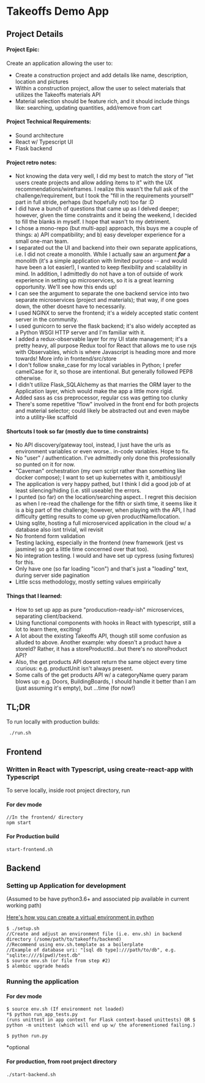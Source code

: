 # Takeoffs Demo App

## Project Details

#### Project Epic:

Create an application allowing the user to:

- Create a construction project and add details like name, description, location and pictures
- Within a construction project, allow the user to select materials that utilizes the Takeoffs materials API
- Material selection should be feature rich, and it should include things like: searching, updating quantities, add/remove from cart

#### Project Technical Requirements:

- Sound architecture
- React w/ Typescript UI
- Flask backend

#### Project retro notes:

- Not knowing the data very well, I did my best to match the story of "let users create projects and allow adding items to it" with the UX recommendations/wireframes. I realize this wasn't the full ask of the challenge/requirement, but I took the "fill in the requirements yourself" part in full stride, perhaps (but hopefully not) too far :D
- I did have a bunch of questions that came up as I delved deeper; however, given the time constraints and it being the weekend, I decided to fill the blanks in myself. I hope that wasn't to my detriment.
- I chose a mono-repo (but multi-app) approach, this buys me a couple of things: a) API compatibility; and b) easy developer experience for a small one-man team.
- I separated out the UI and backend into their own separate applications, i.e. I did not create a monolith. While I actually saw an argument _**for**_ a monolith (it's a simple application with limited purpose -- and would have been a lot easier!), I wanted to keep flexibility and scalability in mind. In addition, I admittedly do not have a ton of outside of work experience in setting up microservices, so it is a great learning opportunity. We'll see how this ends up!
- I can see the argument to separate the one backend service into two separate microservices (project and materials); that way, if one goes down, the other doesnt have to necessarily.
- I used NGINX to serve the frontend; it's a widely accepted static content server in the community.
- I used gunicorn to serve the flask backend; it's also widely accepted as a Python WSGI HTTP server and I'm familiar with it.
- I added a redux-observable layer for my UI state management; it's a pretty heavy, all purpose Redux tool for React that allows me to use rxjs with Observables, which is where Javascript is heading more and more towards! More info in frontend/src/store
- I don't follow snake_case for my local variables in Python; I prefer camelCase for it, so those are intentional. But generally followed PEP8 otherwise.
- I didn't utilize Flask_SQLAlchemy as that marries the ORM layer to the Application layer, which would make the app a little more rigid.
- Added sass as css preprocessor, regular css was getting too clunky
- There's some repetitive "flow" involved in the front end for both projects and material selector; could likely be abstracted out and even maybe into a utility-like scaffold

#### Shortcuts I took so far (mostly due to time constraints)

- No API discovery/gateway tool, instead, I just have the urls as environment variables or even worse.. in-code variables. Hope to fix.
- No "user" / authentication. I've admittedly only done this professionally so punted on it for now.
- "Caveman" orchestration (my own script rather than something like docker compose); I want to set up kubernetes with it, ambitiously!
- The application is very happy pathed, but I think I did a good job of at least silencing/hiding (i.e. still useable) the errors.
- I punted (so far) on the location/searching aspect.. I regret this decision as when I re-read the challenge for the fifth or sixth time, it seems like it is a big part of the challenge; however, when playing with the API, I had difficulty getting results to come up given productName/location.
- Using sqlite, hosting a full microserviced application in the cloud w/ a database also isnt trivial, wil revisit
- No frontend form validation
- Testing lacking, especially in the frontend (new framework (jest vs jasmine) so got a little time concerned over that too).
- No integration testing. I would and have set up cypress (using fixtures) for this.
- Only have one (so far loading "icon") and that's just a "loading" text, during server side pagination
- Little scss methodology, mostly setting values empirically

#### Things that I learned:

- How to set up app as pure "producution-ready-ish" microservices, separating client/backend.
- Using functional components with hooks in React with typescript, still a lot to learn there, exciting!
- A lot about the existing Takeoffs API, though still some confusion as alluded to above. Another example: why doesn't a product have a storeId? Rather, it has a storeProductId...but there's no storeProduct API?
- Also, the get products API doesnt return the same object every time :curious: e.g. productUnit isn't always present.
- Some calls of the get products API w/ a categoryName query param blows up: e.g. Doors, BuildingBoards, I should handle it better than I am (just assuming it's empty), but ...time (for now!)

## TL;DR

To run locally with production builds:

```
 ./run.sh
```

## Frontend

### Written in React with Typescript, using create-react-app with Typescript

To serve locally, inside root project directory, run

#### For dev mode

```
//In the frontend/ directory
npm start
```

#### For Production build

```
start-frontend.sh
```

## Backend

### Setting up Application for development

(Assumed to be have python3.6+ and associated pip available in current working path)

<a href='https://docs.python.org/3.6/library/venv.html'>Here's how you can create a virtual environment in python</a>

```
$ ./setup.sh
//Create and adjust an environment file (i.e. env.sh) in backend directory (/some/path/to/takeoffs/backend)
//Recommend using env.sh.template as a boilerplate
//Example of database uri: "[sql db type]:///path/to/db", e.g. "sqlite:////$(pwd)/test.db"
$ source env.sh (or file from step #2)
$ alembic upgrade heads
```

### Running the application

#### For dev mode

```
$ source env.sh (If environment not loaded)
*$ python run_app_tests.py
(runs unittest in app context for Flask context-based unittests) OR $ python -m unittest (which will end up w/ the aforementioned failing.)

$ python run.py
```

\*optional

#### For production, from root project directory

```
./start-backend.sh
```
